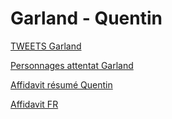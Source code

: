 # Garland - Quentin

[TWEETS Garland](Garland%20-%20Quentin%200e4daddc968949f0bf5c3e78c1df1bd9/TWEETS%20Garland%2093b529b775914dd5830d9c7357457f52.md)

[Personnages attentat Garland](Garland%20-%20Quentin%200e4daddc968949f0bf5c3e78c1df1bd9/Personnages%20attentat%20Garland%2075fb3ada6f5a40909e3384d7acc579f0.md)

[Affidavit résumé Quentin](Garland%20-%20Quentin%200e4daddc968949f0bf5c3e78c1df1bd9/Affidavit%20re%CC%81sume%CC%81%20Quentin%2051aec1aef46f46328d7ad6ba7a5cde51.md)

[Affidavit FR](Garland%20-%20Quentin%200e4daddc968949f0bf5c3e78c1df1bd9/Affidavit%20FR%20c2b6746d68184ea2a6bf390b4c247ab2.md)